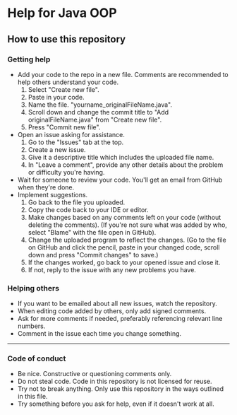 # Help for Java OOP

## How to use this repository

### Getting help

- Add your code to the repo in a new file. Comments are recommended to help others understand your code.
  1. Select "Create new file".
  2. Paste in your code.
  3. Name the file. "yourname_originalFileName.java".
  4. Scroll down and change the commit title to "Add originalFileName.java" from "Create new file".
  5. Press "Commit new file".
- Open an issue asking for assistance.
  1. Go to the "Issues" tab at the top.
  2. Create a new issue.
  3. Give it a descriptive title which includes the uploaded file name.
  4. In "Leave a comment", provide any other details about the problem or difficulty you're having.
- Wait for someone to review your code. You'll get an email from GitHub when they're done.
- Implement suggestions.
  1. Go back to the file you uploaded.
  2. Copy the code back to your IDE or editor.
  3. Make changes based on any comments left on your code (without deleting the comments). (If you're not sure what was added by who, select "Blame" with the file open in GitHub).
  4. Change the uploaded program to reflect the changes. (Go to the file on GitHub and click the pencil, paste in your changed code, scroll down and press "Commit changes" to save.)
  5. If the changes worked, go back to your opened issue and close it.
  6. If not, reply to the issue with any new problems you have.

### Helping others

- If you want to be emailed about all new issues, watch the repository.
- When editing code added by others, only add signed comments.
- Ask for more comments if needed, preferably referencing relevant line numbers.
- Comment in the issue each time you change something.

---

### Code of conduct
- Be nice. Constructive or questioning comments only.
- Do not steal code. Code in this repository is not licensed for reuse.
- Try not to break anything. Only use this repository in the ways outlined in this file.
- Try something before you ask for help, even if it doesn't work at all.
